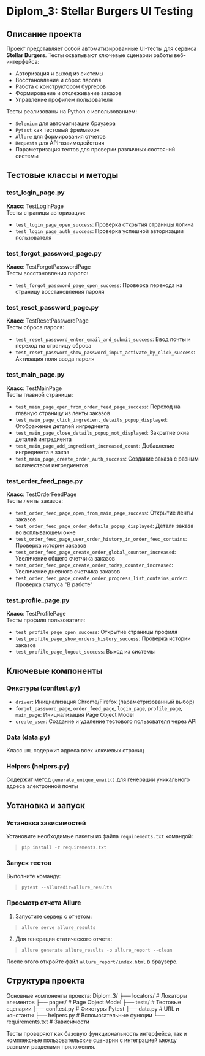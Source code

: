 # Diplom_3: Stellar Burgers UI Testing

## Описание проекта
Проект представляет собой автоматизированные UI-тесты для сервиса **Stellar Burgers**. Тесты охватывают ключевые сценарии работы веб-интерфейса:
- Авторизация и выход из системы
- Восстановление и сброс пароля
- Работа с конструктором бургеров
- Формирование и отслеживание заказов
- Управление профилем пользователя

Тесты реализованы на Python с использованием:
- `Selenium` для автоматизации браузера
- `Pytest` как тестовый фреймворк
- `Allure` для формирования отчетов
- `Requests` для API-взаимодействия
- Параметризация тестов для проверки различных состояний системы

## Тестовые классы и методы

### test_login_page.py
**Класс**: TestLoginPage  
Тесты страницы авторизации:
- `test_login_page_open_success`: Проверка открытия страницы логина
- `test_login_page_auth_success`: Проверка успешной авторизации пользователя

### test_forgot_password_page.py
**Класс**: TestForgotPasswordPage  
Тесты восстановления пароля:
- `test_forgot_password_page_open_success`: Проверка перехода на страницу восстановления пароля

### test_reset_password_page.py
**Класс**: TestResetPasswordPage  
Тесты сброса пароля:
- `test_reset_password_enter_email_and_submit_success`: Ввод почты и переход на страницу сброса
- `test_reset_password_show_password_input_activate_by_click_success`: Активация поля ввода пароля

### test_main_page.py
**Класс**: TestMainPage  
Тесты главной страницы:
- `test_main_page_open_from_order_feed_page_success`: Переход на главную страницу из ленты заказов
- `test_main_page_click_ingredient_details_popup_displayed`: Отображение деталей ингредиента
- `test_main_page_close_details_popup_not_displayed`: Закрытие окна деталей ингредиента
- `test_main_page_add_ingredient_increased_count`: Добавление ингредиента в заказ
- `test_main_page_create_order_auth_success`: Создание заказа с разным количеством ингредиентов

### test_order_feed_page.py
**Класс**: TestOrderFeedPage  
Тесты ленты заказов:
- `test_order_feed_page_open_from_main_page_success`: Открытие ленты заказов
- `test_order_feed_page_order_details_popup_displayed`: Детали заказа во всплывающем окне
- `test_order_feed_page_user_order_history_in_order_feed_contains`: Проверка истории заказов
- `test_order_feed_page_create_order_global_counter_increased`: Увеличение общего счетчика заказов
- `test_order_feed_page_create_order_today_counter_increased`: Увеличение дневного счетчика заказов
- `test_order_feed_page_create_order_progress_list_contains_order`: Проверка статуса "В работе"

### test_profile_page.py
**Класс**: TestProfilePage  
Тесты профиля пользователя:
- `test_profile_page_open_success`: Открытие страницы профиля
- `test_profile_page_show_orders_history_success`: Проверка истории заказов
- `test_profile_page_logout_success`: Выход из системы

## Ключевые компоненты

### Фикстуры (conftest.py)
- `driver`: Инициализация Chrome/Firefox (параметризованный выбор)
- `forgot_password_page`, `order_feed_page`, `login_page`, `profile_page`, `main_page`: Инициализация Page Object Model
- `create_user`: Создание и удаление тестового пользователя через API

### Data (data.py)
Класс `URL` содержит адреса всех ключевых страниц

### Helpers (helpers.py)
Содержит метод `generate_unique_email()` для генерации уникального адреса электронной почты

## Установка и запуск

### Установка зависимостей
Установите необходимые пакеты из файла `requirements.txt` командой:  
> `pip install -r requirements.txt`

### Запуск тестов
Выполните команду:  
> `pytest --alluredir=allure_results`

### Просмотр отчета Allure
1. Запустите сервер с отчетом:  
> `allure serve allure_results`

2. Для генерации статического отчета:  
> `allure generate allure_results -o allure_report --clean`

После этого откройте файл `allure_report/index.html` в браузере.

## Структура проекта
Основные компоненты проекта:
Diplom_3/
├── locators/              # Локаторы элементов
├── pages/                 # Page Object Model
├── tests/                 # Тестовые сценарии
├── conftest.py            # Фикстуры Pytest
├── data.py                # URL и константы
├── helpers.py             # Вспомогательные функции
└── requirements.txt       # Зависимости

Тесты проверяют как базовую функциональность интерфейса, так и комплексные пользовательские сценарии с интеграцией между разными разделами приложения.